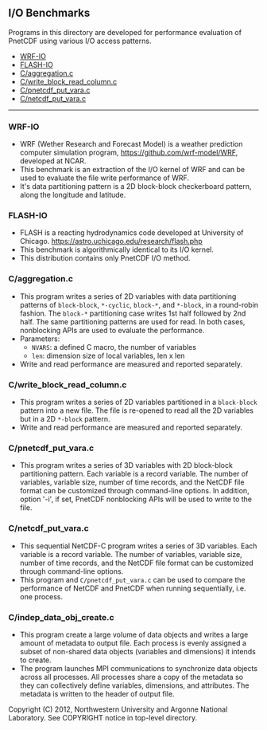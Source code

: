 ## I/O Benchmarks
Programs in this directory are developed for performance evaluation of PnetCDF
using various I/O access patterns.

- [WRF-IO](#wrf-io)
- [FLASH-IO](#flash-io)
- [C/aggregation.c](#caggregationc)
- [C/write_block_read_column.c](#cwrite_block_read_columnc)
- [C/pnetcdf_put_vara.c](#cpnetcdf_put_varac)
- [C/netcdf_put_vara.c](#cnetcdf_put_varac)

---

### WRF-IO
   + WRF (Wether Research and Forecast Model) is a weather prediction computer
     simulation program, https://github.com/wrf-model/WRF, developed at NCAR.
   + This benchmark is an extraction of the I/O kernel of WRF and can be used
     to evaluate the file write performance of WRF.
   + It's data partitioning pattern is a 2D block-block checkerboard pattern,
     along the longitude and latitude.

### FLASH-IO
   + FLASH is a reacting hydrodynamics code developed at University of Chicago.
     https://astro.uchicago.edu/research/flash.php
   + This benchmark is algorithmically identical to its I/O kernel.
   + This distribution contains only PnetCDF I/O method.

### C/aggregation.c
   + This program writes a series of 2D variables with data partitioning
     patterns of `block-block`, `*-cyclic`, `block-*`, and `*-block`,
     in a round-robin fashion.
     The `block-*` partitioning case writes 1st half followed by 2nd half. The
     same partitioning patterns are used for read. In both cases, nonblocking
     APIs are used to evaluate the performance.
   + Parameters:
     * `NVARS`: a defined C macro, the number of variables
     * `len`:   dimension size of local variables, len x len
   + Write and read performance are measured and reported separately.

### C/write_block_read_column.c
   + This program writes a series of 2D variables partitioned in a `block-block`
     pattern into a new file. The file is re-opened to read all the 2D variables
     but in a 2D `*-block` pattern.
   + Write and read performance are measured and reported separately.

### C/pnetcdf_put_vara.c
   + This program writes a series of 3D variables with 2D block-block
     partitioning pattern. Each variable is a record variable. The number of
     variables, variable size, number of time records, and the NetCDF file
     format can be customized through command-line options. In addition, option
     '-i', if set, PnetCDF nonblocking APIs will be used to write to the file.

### C/netcdf_put_vara.c
   + This sequential NetCDF-C program writes a series of 3D variables.  Each
     variable is a record variable. The number of variables, variable size,
     number of time records, and the NetCDF file format can be customized
     through command-line options.
   + This program and `C/pnetcdf_put_vara.c` can be used to compare the
     performance of NetCDF and PnetCDF when running sequentially, i.e. one
     process.

### C/indep_data_obj_create.c
   + This program create a large volume of data objects and writes a large amount of metadata
     to output file.  Each process is evenly assigned a subset of non-shared data objects
     (variables and dimensions) it intends to create.
   + The program launches MPI communications to synchronize data objects across all processes.
     All processes share a copy of the metadata so they can collectively define variables, dimensions,
     and attributes. The metadata is written to the header of output file.


Copyright (C) 2012, Northwestern University and Argonne National Laboratory.
See COPYRIGHT notice in top-level directory.

